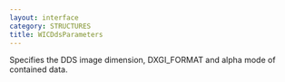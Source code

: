 ```yaml
---
layout: interface
category: STRUCTURES
title: WICDdsParameters
---
```


Specifies the DDS image dimension, DXGI_FORMAT and alpha mode of contained data.
